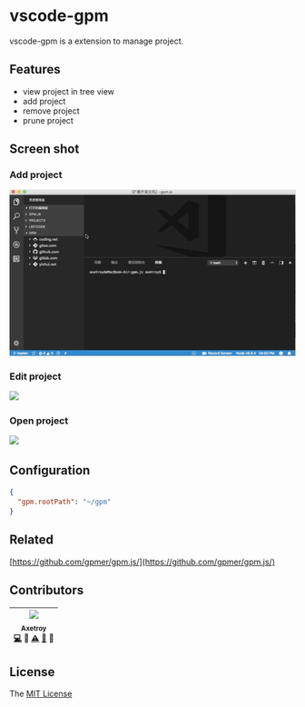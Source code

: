 # vscode-gpm

vscode-gpm is a extension to manage project.

## Features

* view project in tree view
* add project
* remove project
* prune project

## Screen shot

### Add project

![](https://github.com/axetroy/vscode-gpm/raw/master/resources/screenshot/add.gif)

### Edit project

![](https://github.com/axetroy/vscode-gpm/raw/master/resources/screenshot/edit.gif)

### Open project

![](https://github.com/axetroy/vscode-gpm/raw/master/resources/screenshot/open.gif)

## Configuration

```json
{
  "gpm.rootPath": "~/gpm"
}
```

## Related

[https://github.com/gpmer/gpm.js/](https://github.com/gpmer/gpm.js/)

## Contributors

<!-- ALL-CONTRIBUTORS-LIST:START - Do not remove or modify this section -->

| [<img src="https://avatars1.githubusercontent.com/u/9758711?v=3" width="100px;"/><br /><sub>Axetroy</sub>](http://axetroy.github.io)<br />[💻](https://github.com/axetroy/kost/commits?author=axetroy) 🔌 [⚠️](https://github.com/axetroy/kost/commits?author=axetroy) [🐛](https://github.com/axetroy/kost/issues?q=author%3Aaxetroy) 🎨 |
| :---------------------------------------------------------------------------------------------------------------------------------------------------------------------------------------------------------------------------------------------------------------------------------------------------------------------------------------: |


<!-- ALL-CONTRIBUTORS-LIST:END -->

## License

The [MIT License](https://github.com/axetroy/vscode-gpm/blob/master/LICENSE)
